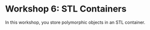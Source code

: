# Workshop 6: STL Containers

In this workshop, you store polymorphic objects in an STL container.

